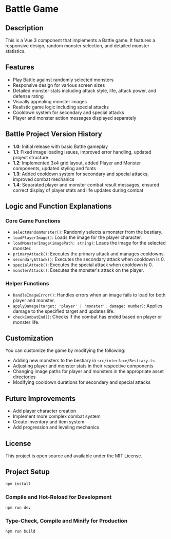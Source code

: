 # Battle Game

## Description

This is a Vue 3 component that implements a Battle game. It features a responsive design, random monster selection, and detailed monster statistics.

## Features

- Play Battle against randomly selected monsters
- Responsive design for various screen sizes
- Detailed monster stats including attack style, life, attack power, and defense rating
- Visually appealing monster images
- Realistic game logic including special attacks
- Cooldown system for secondary and special attacks
- Player and monster action messages displayed separately

## Battle Project Version History

- **1.0**: Initial release with basic Battle gameplay
- **1.1**: Fixed image loading issues, improved error handling, updated project structure
- **1.2**: Implemented 3x4 grid layout, added Player and Monster components, updated styling and fonts
- **1.3**: Added cooldown system for secondary and special attacks, improved combat mechanics
- **1.4**: Separated player and monster combat result messages, ensured correct display of player stats and life updates during combat

## Logic and Function Explanations

### Core Game Functions

- `selectRandomMonster()`: Randomly selects a monster from the bestiary.
- `loadPlayerImage()`: Loads the image for the player character.
- `loadMonsterImage(imagePath: string)`: Loads the image for the selected monster.
- `primaryAttack()`: Executes the primary attack and manages cooldowns.
- `secondaryAttack()`: Executes the secondary attack when cooldown is 0.
- `specialAttack()`: Executes the special attack when cooldown is 0.
- `monsterAttack()`: Executes the monster's attack on the player.

### Helper Functions

- `handleImageError()`: Handles errors when an image fails to load for both player and monster.
- `applyDamage(target: 'player' | 'monster', damage: number)`: Applies damage to the specified target and updates life.
- `checkCombatEnd()`: Checks if the combat has ended based on player or monster life.

## Customization

You can customize the game by modifying the following:

- Adding new monsters to the bestiary in `src/interface/Bestiary.ts`
- Adjusting player and monster stats in their respective components
- Changing image paths for player and monsters in the appropriate asset directories
- Modifying cooldown durations for secondary and special attacks

## Future Improvements

- Add player character creation
- Implement more complex combat system
- Create inventory and item system
- Add progression and leveling mechanics

## License

This project is open source and available under the MIT License.

## Project Setup

```sh
npm install
```

### Compile and Hot-Reload for Development

```sh
npm run dev
```

### Type-Check, Compile and Minify for Production

```sh
npm run build
```
